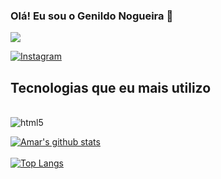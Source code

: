 ### Olá! Eu sou o Genildo Nogueira 👋

![](https://komarev.com/ghpvc/?username=GenildoNogueira)

[![Instagram](https://img.shields.io/badge/Instagram-E4405F?style=for-the-badge&logo=instagram&logoColor=white)](https://www.instagram.com/genildo_nogueira1/)

## Tecnologias que eu mais utilizo

<div style="display: inline_block"><br/>
  <img align="center" alt="html5" src="https://img.shields.io/badge/Flutter-02569B?style=for-the-badge&logo=flutter&logoColor=white" />
</div>

[![Amar's github stats](https://github-readme-stats.vercel.app/api?username=GenildoNogueira&count_private=true&theme=cobalt&show_icons=true)](https://github.com/GenildoNogueira)
</br>
</br>
[![Top Langs](https://github-readme-stats.vercel.app/api/top-langs/?username=GenildoNogueira&layout=compact&theme=cobalt)](https://github.com/GenildoNogueira/)

<!--
**GenildoNogueira/GenildoNogueira** is a ✨ _special_ ✨ repository because its `README.md` (this file) appears on your GitHub profile.

Here are some ideas to get you started:

- 🔭 I’m currently working on ...
- 🌱 I’m currently learning ...
- 👯 I’m looking to collaborate on ...
- 🤔 I’m looking for help with ...
- 💬 Ask me about ...
- 📫 How to reach me: ...
- 😄 Pronouns: ...
- ⚡ Fun fact: ...
-->
